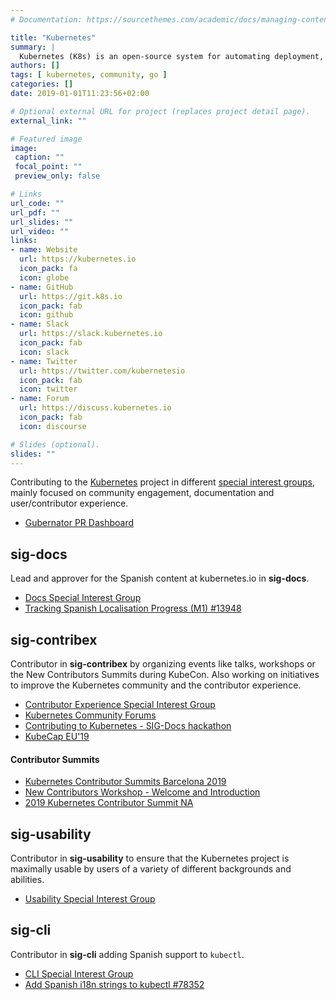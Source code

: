 ```yaml
---
# Documentation: https://sourcethemes.com/academic/docs/managing-content/

title: "Kubernetes"
summary: |
  Kubernetes (K8s) is an open-source system for automating deployment, scaling, and management of containerized applications.
authors: []
tags: [ kubernetes, community, go ]
categories: []
date: 2019-01-01T11:23:56+02:00

# Optional external URL for project (replaces project detail page).
external_link: ""

# Featured image
image:
 caption: ""
 focal_point: ""
 preview_only: false

# Links
url_code: ""
url_pdf: ""
url_slides: ""
url_video: ""
links:
- name: Website
  url: https://kubernetes.io
  icon_pack: fa
  icon: globe
- name: GitHub
  url: https://git.k8s.io
  icon_pack: fab
  icon: github
- name: Slack
  url: https://slack.kubernetes.io
  icon_pack: fab
  icon: slack
- name: Twitter
  url: https://twitter.com/kubernetesio
  icon_pack: fab
  icon: twitter
- name: Forum
  url: https://discuss.kubernetes.io
  icon_pack: fab
  icon: discourse

# Slides (optional).
slides: ""
---
```


Contributing to the [Kubernetes](https://kubernetes.io) project in different [special interest groups](https://git.k8s.io/community/), mainly focused on community engagement, documentation and user/contributor experience.

- [Gubernator PR Dashboard](https://gubernator.k8s.io/pr/raelga)

## sig-docs

Lead and approver for the Spanish content at kubernetes.io in **sig-docs**.

- [Docs Special Interest Group](https://git.k8s.io/community/sig-docs)
- [Tracking Spanish Localisation Progress (M1) #13948](https://github.com/kubernetes/website/issues/13948)

## sig-contribex

Contributor in **sig-contribex** by organizing events like talks, workshops or the New Contributors Summits during KubeCon. Also working on initiatives to improve the Kubernetes community and the contributor experience.

- [Contributor Experience Special Interest Group](https://git.k8s.io/community/sig-contributor-experience)
- [Kubernetes Community Forums](https://discuss.kubernetes.io/u/rael/activity)
- [Contributing to Kubernetes - SIG-Docs hackathon](https://github.com/cncf/presentations/tree/master/kubernetes#kubernetes-introductions)
- [KubeCap EU'19](https://rael.io/talk/190601-kubecap-eu19/)

#### Contributor Summits

- [Kubernetes Contributor Summits Barcelona 2019](https://events.linuxfoundation.org/events/contributor-summit-europe-2019/)
- [New Contributors Workshop - Welcome and Introduction](https://www.youtube.com/watch?v=BQ7y2TFOzF4)
- [2019 Kubernetes Contributor Summit NA](https://github.com/kubernetes/community/tree/master/events/2019/11-contributor-summit)

## sig-usability

Contributor in **sig-usability** to ensure that the Kubernetes project is maximally usable by users of a variety of different backgrounds and abilities.

- [Usability Special Interest Group](https://git.k8s.io/community/sig-usability)

## sig-cli

Contributor in **sig-cli** adding Spanish support to `kubectl`.

- [CLI Special Interest Group](https://git.k8s.io/community/sig-cli)
- [Add Spanish i18n strings to kubectl #78352](https://github.com/kubernetes/kubernetes/issues/78352)
